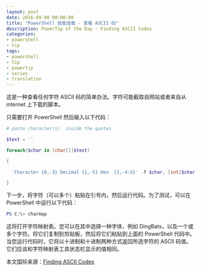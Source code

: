 ```yaml
---
layout: post
date: 2016-09-08 00:00:00
title: "PowerShell 技能连载 - 查看 ASCII 码"
description: PowerTip of the Day - Finding ASCII Codes
categories:
- powershell
- tip
tags:
- powershell
- tip
- powertip
- series
- translation
---
```

这是一种查看任何字符 ASCII 码的简单办法。字符可能截取自网站或者来自从 internet 上下载的脚本。

只需要打开 PowerShell 然后输入以下代码：

```powershell
# paste character(s)  inside the quotes   

$text = ''   

foreach($char in [char[]]$text)  

{  

  'Character {0,-3} Decimal {1,-5} Hex  {1,-4:X}' -f $char, [int]$char   

}
```

下一步，将字符（可以多个）粘贴在引号内，然后运行代码。为了测试，可以在 PowerShell 中运行以下代码：

```powershell
PS C:\> charmap
```

这将打开字符映射表。您可以在其中选择一种字体，例如 DingBats，以及一个或多个字符。将它们复制到剪贴板，然后将它们粘贴到上面的 PowerShell 代码中。当您运行代码时，它将以十进制和十进制两种方式返回所选字符的 ASCII 码值。它们应该和字符映射表工具状态栏显示的值相同。

<!--more-->
本文国际来源：[Finding ASCII Codes](http://community.idera.com/powershell/powertips/b/tips/posts/finding-ascii-codes)
